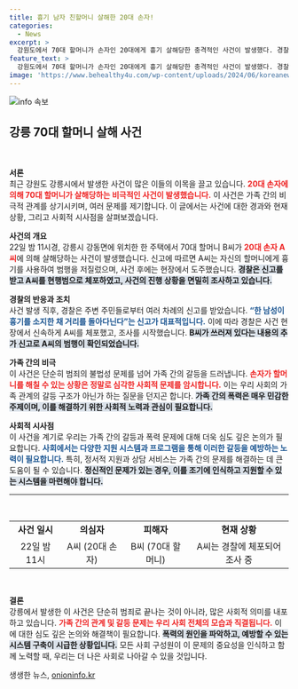 ```yaml
---
title: 흉기 남자 친할머니 살해한 20대 손자!
categories:
  - News
excerpt: >
  강원도에서 70대 할머니가 손자인 20대에게 흉기 살해당한 충격적인 사건이 발생했다. 경찰은 범행 직후 도주한 A씨를 신속히 체포하고 사건 경위를 조사 중이다. 클릭으로 더 자세한 내용을 확인해보세요!
feature_text: >
  강원도에서 70대 할머니가 손자인 20대에게 흉기 살해당한 충격적인 사건이 발생했다. 경찰은 범행 직후 도주한 A씨를 신속히 체포하고 사건 경위를 조사 중이다. 클릭으로 더 자세한 내용을 확인해보세요!
image: 'https://www.behealthy4u.com/wp-content/uploads/2024/06/koreanews.jpg'
---
```


<p><img src="https://www.behealthy4u.com/wp-content/uploads/2024/06/koreanews.jpg" alt="info 속보" /></p>

<h2 data-ke-size="size26">강릉 70대 할머니 살해 사건</h2>

<p data-ke-size="size16">&nbsp;</p>

<p><strong>서론</strong><br />
최근 강원도 강릉시에서 발생한 사건이 많은 이들의 이목을 끌고 있습니다. <b><span style="color: #ee2323;">20대 손자에 의해 70대 할머니가 살해당하는 비극적인 사건이 발생했습니다.</span></b> 이 사건은 가족 간의 비극적 관계를 상기시키며, 여러 문제를 제기합니다. 이 글에서는 사건에 대한 경과와 현재 상황, 그리고 사회적 시사점을 살펴보겠습니다.</p>

<p><strong>사건의 개요</strong><br />
22일 밤 11시경, 강릉시 강동면에 위치한 한 주택에서 70대 할머니 B씨가 <b><span style="color: #ee2323;">20대 손자 A씨</span></b>에 의해 살해당하는 사건이 발생했습니다. 신고에 따르면 A씨는 자신의 할머니에게 흉기를 사용하여 범행을 저질렀으며, 사건 후에는 현장에서 도주했습니다. <b><span style="background-color: #21538527;">경찰은 신고를 받고 A씨를 현행범으로 체포하였고, 사건의 진행 상황을 면밀히 조사하고 있습니다.</span></b> </p>

<p><strong>경찰의 반응과 조치</strong><br />
사건 발생 직후, 경찰은 주변 주민들로부터 여러 차례의 신고를 받았습니다. <b><span style="color: #1a5490;">“한 남성이 흉기를 소지한 채 거리를 돌아다닌다”는 신고가 대표적입니다.</span></b> 이에 따라 경찰은 사건 현장에서 신속하게 A씨를 체포했고, 조사를 시작했습니다. <b><span style="background-color: #21538527;">B씨가 쓰러져 있다는 내용의 추가 신고로 A씨의 범행이 확인되었습니다.</span></b></p>

<p><strong>가족 간의 비극</strong><br />
이 사건은 단순히 범죄의 불법성 문제를 넘어 가족 간의 갈등을 드러냅니다. <b><span style="color: #ee2323;">손자가 할머니를 해칠 수 있는 상황은 정말로 심각한 사회적 문제를 암시합니다.</span></b> 이는 우리 사회의 가족 관계의 갈등 구조가 아닌가 하는 질문을 던지곤 합니다. <b><span style="background-color: #21538527;">가족 간의 폭력은 매우 민감한 주제이며, 이를 해결하기 위한 사회적 노력과 관심이 필요합니다.</span></b></p>

<p><strong>사회적 시사점</strong><br />
이 사건을 계기로 우리는 가족 간의 갈등과 폭력 문제에 대해 더욱 심도 깊은 논의가 필요합니다. <b><span style="color: #1a5490;">사회에서는 다양한 지원 시스템과 프로그램을 통해 이러한 갈등을 예방하는 노력이 필요합니다.</span></b> 특히, 정서적 지원과 상담 서비스는 가족 간의 문제를 해결하는 데 큰 도움이 될 수 있습니다. <b><span style="background-color: #21538527;">정신적인 문제가 있는 경우, 이를 조기에 인식하고 지원할 수 있는 시스템을 마련해야 합니다.</span></b></p>

<hr>

<p data-ke-size="size16">&nbsp;</p> 

<table style="width: 100%;">
  <tr>
    <td style="text-align: center; height: 17px;"><b>사건 일시</b></td>
    <td style="text-align: center; height: 17px;"><b>의심자</b></td>
    <td style="text-align: center; height: 17px;"><b>피해자</b></td>
    <td style="text-align: center; height: 17px;"><b>현재 상황</b></td>
  </tr>
  <tr>
    <td style="text-align: center; height: 17px;">22일 밤 11시</td>
    <td style="text-align: center; height: 17px;">A씨 (20대 손자)</td>
    <td style="text-align: center; height: 17px;">B씨 (70대 할머니)</td>
    <td style="text-align: center; height: 17px;">A씨는 경찰에 체포되어 조사 중</td>
  </tr>
</table>

<p data-ke-size="size16">&nbsp;</p>

<p><strong>결론</strong><br />
강릉에서 발생한 이 사건은 단순히 범죄로 끝나는 것이 아니라, 많은 사회적 의미를 내포하고 있습니다. <b><span style="color: #ee2323;">가족 간의 관계 및 갈등 문제는 우리 사회 전체의 모습과 직결됩니다.</span></b> 이에 대한 심도 깊은 논의와 해결책이 필요합니다. <b><span style="background-color: #21538527;">폭력의 원인을 파악하고, 예방할 수 있는 시스템 구축이 시급한 상황입니다.</span></b> 모든 사회 구성원이 이 문제의 중요성을 인식하고 함께 노력할 때, 우리는 더 나은 사회로 나아갈 수 있을 것입니다.</p>
생생한 뉴스, <a href="https://onioninfo.kr" rel="dofollow">onioninfo.kr</a>


